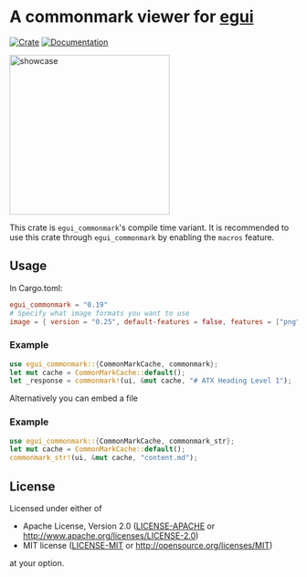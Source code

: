 # A commonmark viewer for [egui](https://github.com/emilk/egui)

[![Crate](https://img.shields.io/crates/v/egui_commonmark_macros.svg)](https://crates.io/crates/egui_commonmark_macros)
[![Documentation](https://docs.rs/egui_commonmark_macros/badge.svg)](https://docs.rs/egui_commonmark_macros)

<img src="https://raw.githubusercontent.com/lampsitter/egui_commonmark/master/assets/example-v3.png" alt="showcase" width=280/>

This crate is `egui_commonmark`'s compile time variant. It is recommended to use
this crate through `egui_commonmark` by enabling the `macros` feature.


## Usage

In Cargo.toml:

```toml
egui_commonmark = "0.19"
# Specify what image formats you want to use
image = { version = "0.25", default-features = false, features = ["png"] }
```

### Example

```rust
use egui_commonmark::{CommonMarkCache, commonmark};
let mut cache = CommonMarkCache::default();
let _response = commonmark!(ui, &mut cache, "# ATX Heading Level 1");
```

Alternatively you can embed a file

### Example

```rust
use egui_commonmark::{CommonMarkCache, commonmark_str};
let mut cache = CommonMarkCache::default();
commonmark_str!(ui, &mut cache, "content.md");
```

## License

Licensed under either of

 * Apache License, Version 2.0 ([LICENSE-APACHE](LICENSE-APACHE) or http://www.apache.org/licenses/LICENSE-2.0)
 * MIT license ([LICENSE-MIT](LICENSE-MIT) or http://opensource.org/licenses/MIT)

at your option.
